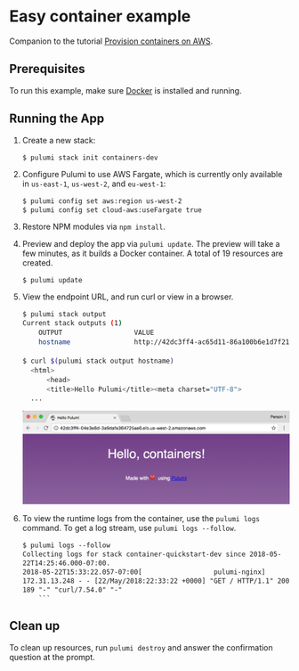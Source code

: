 # Easy container example

Companion to the tutorial [Provision containers on AWS](https://docs.pulumi.com/quickstart/aws-containers.html).

## Prerequisites

To run this example, make sure [Docker](https://docs.docker.com/engine/installation/) is installed and running.

## Running the App

1.  Create a new stack:

    ```
    $ pulumi stack init containers-dev
    ```

1.  Configure Pulumi to use AWS Fargate, which is currently only available in `us-east-1`, `us-west-2`, and `eu-west-1`:

    ```
    $ pulumi config set aws:region us-west-2
    $ pulumi config set cloud-aws:useFargate true
    ```    

1.  Restore NPM modules via `npm install`.

1.  Preview and deploy the app via `pulumi update`. The preview will take a few minutes, as it builds a Docker container. A total of 19 resources are created.

    ```
    $ pulumi update
    ```

1.  View the endpoint URL, and run curl or view in a browser.

    ```bash
    $ pulumi stack output
    Current stack outputs (1)  
        OUTPUT                  VALUE
        hostname                http://42dc3ff4-ac65d11-86a100b6e1d7f210.elb.us-west-2.amazonaws.com

    $ curl $(pulumi stack output hostname)
      <html>
          <head>
          <title>Hello Pulumi</title><meta charset="UTF-8">
      ...
    ```

    ![Screenshot of browser](./final-screenshot.png)

1.  To view the runtime logs from the container, use the `pulumi logs` command. To get a log stream, use `pulumi logs --follow`.

    ```
    $ pulumi logs --follow
    Collecting logs for stack container-quickstart-dev since 2018-05-22T14:25:46.000-07:00.    
    2018-05-22T15:33:22.057-07:00[                  pulumi-nginx] 172.31.13.248 - - [22/May/2018:22:33:22 +0000] "GET / HTTP/1.1" 200 189 "-" "curl/7.54.0" "-"
        ```    

## Clean up

To clean up resources, run `pulumi destroy` and answer the confirmation question at the prompt.

